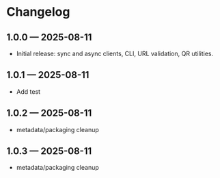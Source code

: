 # Changelog

## 1.0.0 — 2025-08-11
- Initial release: sync and async clients, CLI, URL validation, QR utilities.

## 1.0.1 — 2025-08-11
- Add test

## 1.0.2 — 2025-08-11
- metadata/packaging cleanup

## 1.0.3 — 2025-08-11
- metadata/packaging cleanup